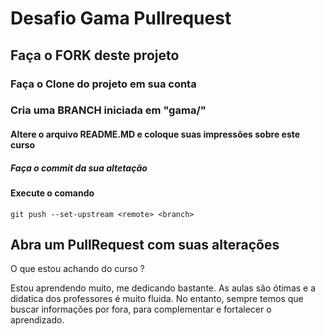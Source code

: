 # Desafio Gama Pullrequest

## Faça o FORK deste projeto

### Faça o Clone do projeto em sua conta

### Cria uma BRANCH iniciada em "gama/"

#### Altere o arquivo README.MD e coloque suas impressões sobre este curso

##### Faça o commit da sua altetação

#### Execute o comando

`git push --set-upstream <remote> <branch>`

## Abra um PullRequest com suas alterações

O que estou achando do curso ?

Estou aprendendo muito, me dedicando bastante. As aulas são ótimas e a didatica dos professores é muito fluida. No entanto, sempre temos que buscar informações por fora, para complementar e fortalecer o aprendizado.
